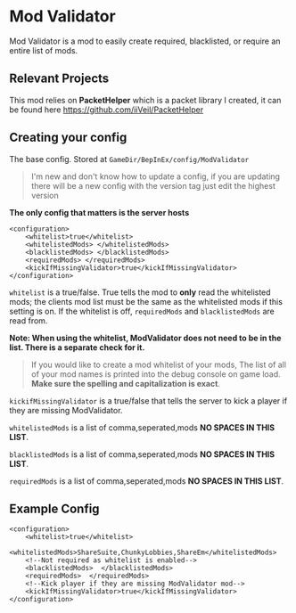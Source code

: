 # Mod Validator
Mod Validator is a mod to easily create required, blacklisted, or require an entire list of mods. 

## Relevant Projects
This mod relies on **PacketHelper** which is a packet library I created, it can be found here https://github.com/iiVeil/PacketHelper

## Creating your config
The base config. Stored at `GameDir/BepInEx/config/ModValidator`

> I'm new and don't know how to update a config, if you are updating there will be a new config with the version tag just edit the highest version

**The only config that matters is the server hosts**

    <configuration>
	    <whitelist>true</whitelist>
	    <whitelistedMods> </whitelistedMods>
	    <blacklistedMods> </blacklistedMods>
	    <requiredMods> </requiredMods>
	    <kickIfMissingValidator>true</kickIfMissingValidator>
    </configuration>

`whitelist` is a true/false. True tells the mod to **only** read the whitelisted mods; the clients mod list must be the same as the whitelisted mods if this setting is on. If the whitelist is off, `requiredMods` and `blacklistedMods` are read from.

**Note: When using the whitelist, ModValidator does not need to be in the list. There is a separate check for it.**

> If you would like to create a mod whitelist of your mods, The list of all of your mod names is printed into the debug console on game load. **Make sure the spelling and capitalization is exact**.

`kickifMissingValidator` is a true/false that tells the server to kick a player if they are missing ModValidator.

`whitelistedMods` is a list of comma,seperated,mods **NO SPACES IN THIS LIST**.

`blacklistedMods` is a list of comma,seperated,mods **NO SPACES IN THIS LIST**.

`requiredMods` is a list of comma,seperated,mods **NO SPACES IN THIS LIST**.

## Example Config


    <configuration>
	    <whitelist>true</whitelist>
	    <whitelistedMods>ShareSuite,ChunkyLobbies,ShareEm</whitelistedMods>
	    <!--Not required as whitelist is enabled-->
	    <blacklistedMods>  </blacklistedMods>
	    <requiredMods>  </requiredMods>
	    <!--Kick player if they are missing ModValidator mod-->
	    <kickIfMissingValidator>true</kickIfMissingValidator>
    </configuration>
